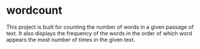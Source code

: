 # wordcount

This project is built for counting the number of words in a given passage of text. 
It also displays the frequency of the words in the order of which word appears the most number of times in the given text. 
